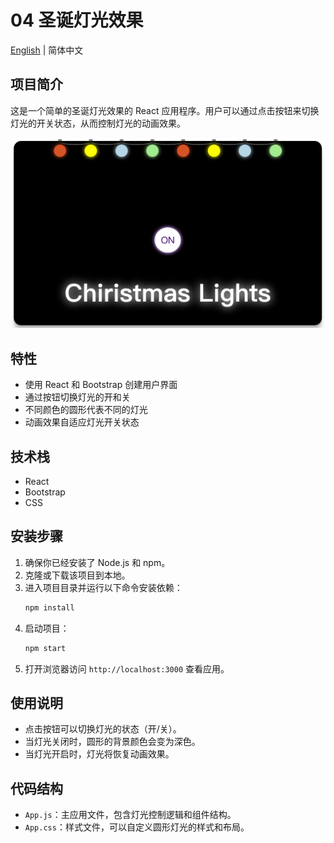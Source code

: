 # 04 圣诞灯光效果

[English](README.md) | 简体中文

## 项目简介

这是一个简单的圣诞灯光效果的 React 应用程序。用户可以通过点击按钮来切换灯光的开关状态，从而控制灯光的动画效果。

![04-christmaslight](../img-storage/04-christmaslight.jpg)

## 特性

- 使用 React 和 Bootstrap 创建用户界面
- 通过按钮切换灯光的开和关
- 不同颜色的圆形代表不同的灯光
- 动画效果自适应灯光开关状态

## 技术栈

- React
- Bootstrap
- CSS

## 安装步骤

1. 确保你已经安装了 Node.js 和 npm。
2. 克隆或下载该项目到本地。
3. 进入项目目录并运行以下命令安装依赖：
   ```bash
   npm install
   ```
4. 启动项目：
   ```bash
   npm start
   ```
5. 打开浏览器访问 `http://localhost:3000` 查看应用。

## 使用说明

- 点击按钮可以切换灯光的状态（开/关）。
- 当灯光关闭时，圆形的背景颜色会变为深色。
- 当灯光开启时，灯光将恢复动画效果。

## 代码结构

- `App.js`：主应用文件，包含灯光控制逻辑和组件结构。
- `App.css`：样式文件，可以自定义圆形灯光的样式和布局。
